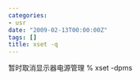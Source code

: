 ```yaml
---
categories:
- usr
date: "2009-02-13T00:00:00Z"
tags: []
title: xset -q
---
```


暂时取消显示器电源管理
    % xset -dpms

